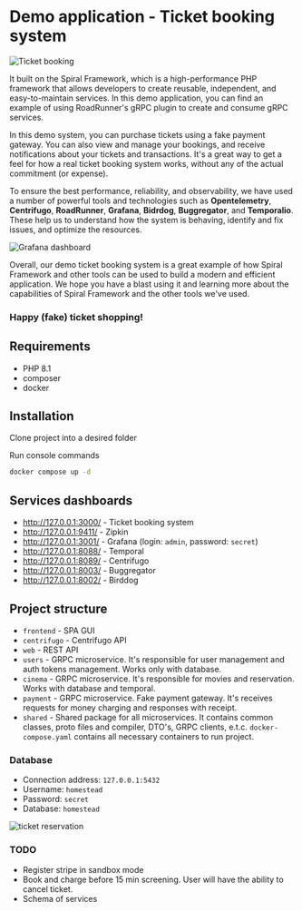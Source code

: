 # Demo application - Ticket booking system

![Ticket booking](https://user-images.githubusercontent.com/773481/204212124-d6de2a92-5450-40e6-9438-effce70741b2.jpg)

It built on the Spiral Framework, which is a high-performance PHP framework that allows developers to create reusable, 
independent, and easy-to-maintain services. In this demo application, you can find an example of using RoadRunner's 
gRPC plugin to create and consume gRPC services.

In this demo system, you can purchase tickets using a fake payment gateway. You can also view and manage your bookings, 
and receive notifications about your tickets and transactions. It's a great way to get a feel for how a real ticket 
booking system works, without any of the actual commitment (or expense).

To ensure the best performance, reliability, and observability, we have used a number of powerful tools and technologies 
such as **Opentelemetry**, **Centrifugo**, **RoadRunner**, **Grafana**, **Bidrdog**, **Buggregator**, and **Temporalio**. 
These help us to understand how the system is behaving, identify and fix issues, and optimize the resources.

![Grafana dashboard](https://user-images.githubusercontent.com/773481/205066017-ecddefc4-1d07-4428-b3ad-af49baadad0a.png)

Overall, our demo ticket booking system is a great example of how Spiral Framework and other tools can be used to build 
a modern and efficient application. We hope you have a blast using it and learning more about the capabilities of 
Spiral Framework and the other tools we've used. 

### Happy (fake) ticket shopping!


## Requirements

- PHP 8.1
- composer 
- docker

## Installation

Clone project into a desired folder 

Run console commands

```bash
docker compose up -d
```

## Services dashboards

- http://127.0.0.1:3000/ - Ticket booking system
- http://127.0.0.1:9411/ - Zipkin
- http://127.0.0.1:3001/ - Grafana (login: `admin`, password: `secret`)
- http://127.0.0.1:8088/ - Temporal
- http://127.0.0.1:8089/ - Centrifugo
- http://127.0.0.1:8003/ - Buggregator
- http://127.0.0.1:8002/ - Birddog

## Project structure

- `frontend` - SPA GUI
- `centrifugo` - Centrifugo API
- `web` - REST API
- `users` - GRPC microservice. It's responsible for user management and auth tokens management. Works only with database.
- `cinema` - GRPC microservice. It's responsible for movies and reservation. Works with database and temporal.
- `payment` - GRPC microservice. Fake payment gateway. It's receives requests for money charging and responses with receipt.
- `shared` - Shared package for all microservices. It contains common classes, proto files and compiler, DTO's, GRPC clients, e.t.c.
`docker-compose.yaml` contains all necessary containers to run project.

### Database

 - Connection address: `127.0.0.1:5432`
 - Username: `homestead`
 - Password: `secret`
 - Database: `homestead`

![ticket reservation](https://user-images.githubusercontent.com/773481/205067692-6fe4c5b4-904d-4637-8bc2-7f84eff1d5fb.png)

### TODO

- Register stripe in sandbox mode
- Book and charge before 15 min screening. User will have the ability to cancel ticket.
- Schema of services
